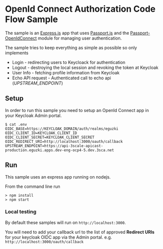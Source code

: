 # OpenId Connect Authorization Code Flow Sample

The sample is an [Express.js](https://expressjs.com/) app that uses
[Passport.js](http://www.passportjs.org/) and the [Passport-OpenIdConnect](https://github.com/jaredhanson/passport-openidconnect)
module for managing user authentication.

The sample tries to keep everything as simple as possible so only
implements
* Login - redirecting users to Keycloack for authentication
* Logout - destroying the local session and revoking the token at Keycloak
* User Info - fetching profile information from Keycloak
* Echo API request - Authenticated call to echo api (*UPSTREAM_ENDPOINT*)

## Setup
In order to run this sample you need to setup an OpenId Connect
app in your Keycloak Admin portal.

```
$ cat .env
OIDC_BASE=https://KEYCLOAK_DOMAIN/auth/realms/eguzki
OIDC_CLIENT_ID=KEYCLOAK_CLIENT_ID
OIDC_CLIENT_SECRET=KEYCLOAK_CLIENT_SECRET
OIDC_REDIRECT_URI=http://localhost:3000/oauth/callback
UPSTREAM_ENDPOINT=https://api-3scale-apicast-production.eguzki.apps.dev-eng-ocp4-5.dev.3sca.net
```

## Run
This sample uses an express app running on nodejs.

From the command line run
```
> npm install
> npm start
```

### Local testing
By default these samples will run on `http://localhost:3000`.

You will need to add your callback url to the list of approved **Redirect URIs** for your keycloak OIDC app via the Admin portal. e.g. `http://localhost:3000/oauth/callback`
